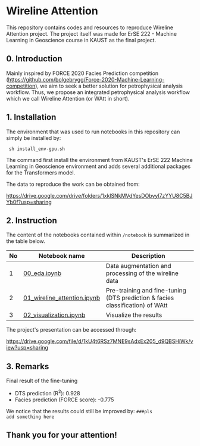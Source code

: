 # Wireline Attention
This repository contains codes and resources to reproduce Wireline Attention project. The project itself was made for ErSE 222 - Machine Learning in 
Geoscience course in KAUST as the final project.

## 0. Introduction
Mainly inspired by FORCE 2020 Facies Prediction competition (https://github.com/bolgebrygg/Force-2020-Machine-Learning-competition), we aim to seek a 
better solution for petrophysical analysis workflow. Thus, we propose an integrated petrophysical analysis workflow which we call Wireline Attention (or
WAtt in short).

## 1. Installation
The environment that was used to run notebooks in this repository can simply be installed by:

<code> sh install_env-gpu.sh </code>

The command first install the environment from KAUST's ErSE 222 Machine Learning in Geoscience environment and adds several additional packages for the Transformers model.

The data to reproduce the work can be obtained from:

https://drive.google.com/drive/folders/1xklSNkMVdYesDObvyl7zYYU8C5BJYb0f?usp=sharing

## 2. Instruction
The content of the notebooks contained within <code>/notebook</code> is summarized in the table below.

| No | Notebook name |Description |
| --- | --- | --- |
| 1 | [00_eda.ipynb](https://github.com/hatsyim/wireline_attention/blob/main/notebook/00_eda.ipynb) | Data augmentation and processing of the wireline data |
| 2 | [01_wireline_attention.ipynb](https://github.com/hatsyim/wireline_attention/blob/main/notebook/01_wireline_attention.ipynb) | Pre-training and fine-tuning (DTS prediction & facies classification) of WAtt |
| 3 | [02_visualization.ipynb](https://github.com/hatsyim/wireline_attention/blob/main/notebook/01_visualization.ipynb) | Visualize the results |

The project's presentation can be accessed through:

https://drive.google.com/file/d/1kU4t6RSz7MNE9sAdxEx205_d9QBSHiWk/view?usp=sharing

## 3. Remarks
Final result of the fine-tuning
- DTS prediction (R<sup>2</sup>): 0.928
- Facies prediction (FORCE score): -0.775

We notice that the results could still be improved by:
<code>###pls add something here</code>

## Thank you for your attention!

